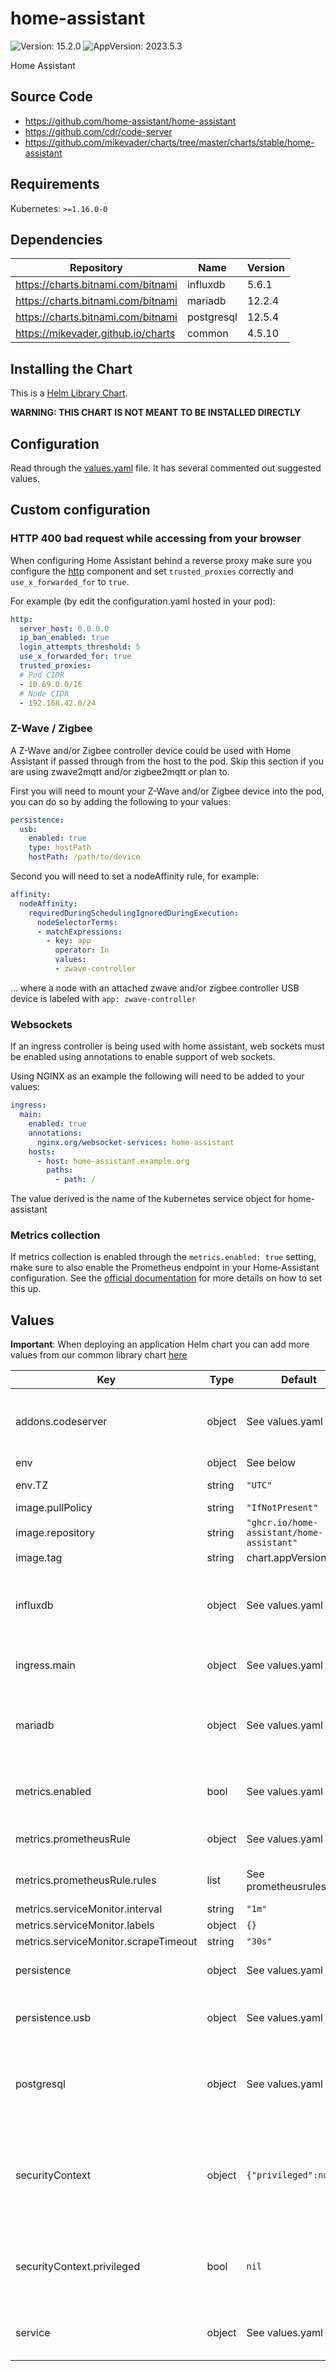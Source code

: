 # home-assistant

![Version: 15.2.0](https://img.shields.io/badge/Version-15.2.0-informational?style=flat-square) ![AppVersion: 2023.5.3](https://img.shields.io/badge/AppVersion-2023.5.3-informational?style=flat-square)

Home Assistant

## Source Code

* <https://github.com/home-assistant/home-assistant>
* <https://github.com/cdr/code-server>
* <https://github.com/mikevader/charts/tree/master/charts/stable/home-assistant>

## Requirements

Kubernetes: `>=1.16.0-0`

## Dependencies

| Repository | Name | Version |
|------------|------|---------|
| https://charts.bitnami.com/bitnami | influxdb | 5.6.1 |
| https://charts.bitnami.com/bitnami | mariadb | 12.2.4 |
| https://charts.bitnami.com/bitnami | postgresql | 12.5.4 |
| https://mikevader.github.io/charts | common | 4.5.10 |

## Installing the Chart

This is a [Helm Library Chart](https://helm.sh/docs/topics/library_charts/#helm).

**WARNING: THIS CHART IS NOT MEANT TO BE INSTALLED DIRECTLY**

## Configuration

Read through the [values.yaml](./values.yaml) file. It has several commented out suggested values.

## Custom configuration

### HTTP 400 bad request while accessing from your browser

When configuring Home Assistant behind a reverse proxy make sure you configure the [http](https://www.home-assistant.io/integrations/http) component and set `trusted_proxies` correctly and `use_x_forwarded_for` to `true`.

For example (by edit the configuration.yaml hosted in your pod):

```yaml
http:
  server_host: 0.0.0.0
  ip_ban_enabled: true
  login_attempts_threshold: 5
  use_x_forwarded_for: true
  trusted_proxies:
  # Pod CIDR
  - 10.69.0.0/16
  # Node CIDR
  - 192.168.42.0/24
```

### Z-Wave / Zigbee

A Z-Wave and/or Zigbee controller device could be used with Home Assistant if passed through from the host to the pod. Skip this section if you are using zwave2mqtt and/or zigbee2mqtt or plan to.

First you will need to mount your Z-Wave and/or Zigbee device into the pod, you can do so by adding the following to your values:

```yaml
persistence:
  usb:
    enabled: true
    type: hostPath
    hostPath: /path/to/device
```

Second you will need to set a nodeAffinity rule, for example:

```yaml
affinity:
  nodeAffinity:
    requiredDuringSchedulingIgnoredDuringExecution:
      nodeSelectorTerms:
      - matchExpressions:
        - key: app
          operator: In
          values:
          - zwave-controller
```

... where a node with an attached zwave and/or zigbee controller USB device is labeled with `app: zwave-controller`

### Websockets

If an ingress controller is being used with home assistant, web sockets must be enabled using annotations to enable support of web sockets.

Using NGINX as an example the following will need to be added to your values:

```yaml
ingress:
  main:
    enabled: true
    annotations:
      nginx.org/websocket-services: home-assistant
    hosts:
      - host: home-assistant.example.org
        paths:
          - path: /
```

The value derived is the name of the kubernetes service object for home-assistant

### Metrics collection

If metrics collection is enabled through the `metrics.enabled: true` setting, make sure to also enable the Prometheus
endpoint in your Home-Assistant configuration. See the [official documentation](https://www.home-assistant.io/integrations/prometheus/) for more details on how to set this up.

## Values

**Important**: When deploying an application Helm chart you can add more values from our common library chart [here](https://github.com/mikevader/charts/tree/main/charts/library/common)

| Key | Type | Default | Description |
|-----|------|---------|-------------|
| addons.codeserver | object | See values.yaml | Enable and configure codeserver for the chart.    This allows for easy access to configuration.yaml |
| env | object | See below | environment variables. |
| env.TZ | string | `"UTC"` | Set the container timezone |
| image.pullPolicy | string | `"IfNotPresent"` | image pull policy |
| image.repository | string | `"ghcr.io/home-assistant/home-assistant"` | image repository |
| image.tag | string | chart.appVersion | image tag |
| influxdb | object | See values.yaml | Enable and configure influxdb database subchart under this key.    For more options see [influxdb chart documentation](https://github.com/bitnami/charts/tree/master/bitnami/influxdb) |
| ingress.main | object | See values.yaml | Enable and configure ingress settings for the chart under this key. |
| mariadb | object | See values.yaml | Enable and configure mariadb database subchart under this key.    For more options see [mariadb chart documentation](https://github.com/bitnami/charts/tree/master/bitnami/mariadb) |
| metrics.enabled | bool | See values.yaml | Enable and configure a Prometheus serviceMonitor for the chart under this key. |
| metrics.prometheusRule | object | See values.yaml | Enable and configure Prometheus Rules for the chart under this key. |
| metrics.prometheusRule.rules | list | See prometheusrules.yaml | Configure additionial rules for the chart under this key. |
| metrics.serviceMonitor.interval | string | `"1m"` |  |
| metrics.serviceMonitor.labels | object | `{}` |  |
| metrics.serviceMonitor.scrapeTimeout | string | `"30s"` |  |
| persistence | object | See values.yaml | Configure persistence settings for the chart under this key. |
| persistence.usb | object | See values.yaml | Configure a hostPathMount to mount a USB device in the container. |
| postgresql | object | See values.yaml | Enable and configure postgresql database subchart under this key.    For more options see [postgresql chart documentation](https://github.com/bitnami/charts/tree/master/bitnami/postgresql) |
| securityContext | object | `{"privileged":null}` | Enable devices to be discoverable hostNetwork: true -- When hostNetwork is true set dnsPolicy to ClusterFirstWithHostNet dnsPolicy: ClusterFirstWithHostNet |
| securityContext.privileged | bool | `nil` | Privileged securityContext may be required if USB devics are accessed directly through the host machine |
| service | object | See values.yaml | Configures service settings for the chart. Normally this does not need to be modified. |

